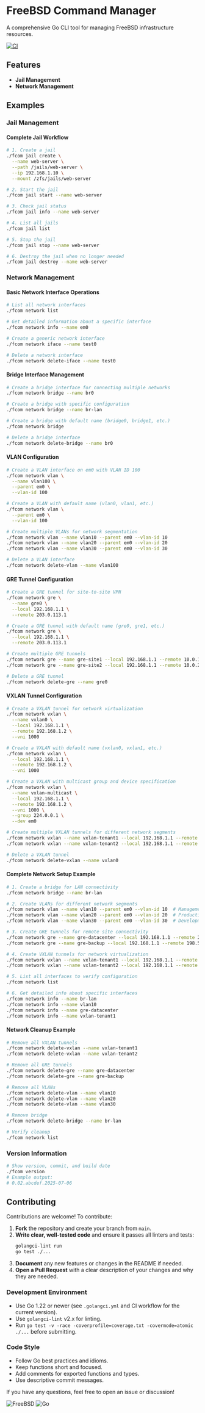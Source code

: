 # FreeBSD Command Manager

A comprehensive Go CLI tool for managing FreeBSD infrastructure resources.

[![CI](https://github.com/motylkov/FreeBSD-Command-Manager/actions/workflows/ci.yml/badge.svg)](https://github.com/motylkov/FreeBSD-Command-Manager/actions/workflows/ci.yml) 

## Features

- **Jail Management**
- **Network Management**

## Examples

### Jail Management

#### Complete Jail Workflow

```bash
# 1. Create a jail
./fcom jail create \
  --name web-server \
  --path /jails/web-server \
  --ip 192.168.1.10 \
  --mount /zfs/jails/web-server

# 2. Start the jail
./fcom jail start --name web-server

# 3. Check jail status
./fcom jail info --name web-server

# 4. List all jails
./fcom jail list

# 5. Stop the jail
./fcom jail stop --name web-server

# 6. Destroy the jail when no longer needed
./fcom jail destroy --name web-server
```

### Network Management

#### Basic Network Interface Operations

```bash
# List all network interfaces
./fcom network list

# Get detailed information about a specific interface
./fcom network info --name em0

# Create a generic network interface
./fcom network iface --name test0

# Delete a network interface
./fcom network delete-iface --name test0
```

#### Bridge Interface Management

```bash
# Create a bridge interface for connecting multiple networks
./fcom network bridge --name br0

# Create a bridge with specific configuration
./fcom network bridge --name br-lan

# Create a bridge with default name (bridge0, bridge1, etc.)
./fcom network bridge

# Delete a bridge interface
./fcom network delete-bridge --name br0
```

#### VLAN Configuration

```bash
# Create a VLAN interface on em0 with VLAN ID 100
./fcom network vlan \
  --name vlan100 \
  --parent em0 \
  --vlan-id 100

# Create a VLAN with default name (vlan0, vlan1, etc.)
./fcom network vlan \
  --parent em0 \
  --vlan-id 100

# Create multiple VLANs for network segmentation
./fcom network vlan --name vlan10 --parent em0 --vlan-id 10
./fcom network vlan --name vlan20 --parent em0 --vlan-id 20
./fcom network vlan --name vlan30 --parent em0 --vlan-id 30

# Delete a VLAN interface
./fcom network delete-vlan --name vlan100
```

#### GRE Tunnel Configuration

```bash
# Create a GRE tunnel for site-to-site VPN
./fcom network gre \
  --name gre0 \
  --local 192.168.1.1 \
  --remote 203.0.113.1

# Create a GRE tunnel with default name (gre0, gre1, etc.)
./fcom network gre \
  --local 192.168.1.1 \
  --remote 203.0.113.1

# Create multiple GRE tunnels
./fcom network gre --name gre-site1 --local 192.168.1.1 --remote 10.0.1.1
./fcom network gre --name gre-site2 --local 192.168.1.1 --remote 10.0.2.1

# Delete a GRE tunnel
./fcom network delete-gre --name gre0
```

#### VXLAN Tunnel Configuration

```bash
# Create a VXLAN tunnel for network virtualization
./fcom network vxlan \
  --name vxlan0 \
  --local 192.168.1.1 \
  --remote 192.168.1.2 \
  --vni 1000

# Create a VXLAN with default name (vxlan0, vxlan1, etc.)
./fcom network vxlan \
  --local 192.168.1.1 \
  --remote 192.168.1.2 \
  --vni 1000

# Create a VXLAN with multicast group and device specification
./fcom network vxlan \
  --name vxlan-multicast \
  --local 192.168.1.1 \
  --remote 192.168.1.2 \
  --vni 1000 \
  --group 224.0.0.1 \
  --dev em0

# Create multiple VXLAN tunnels for different network segments
./fcom network vxlan --name vxlan-tenant1 --local 192.168.1.1 --remote 192.168.1.2 --vni 1001
./fcom network vxlan --name vxlan-tenant2 --local 192.168.1.1 --remote 192.168.1.3 --vni 1002

# Delete a VXLAN tunnel
./fcom network delete-vxlan --name vxlan0
```

#### Complete Network Setup Example

```bash
# 1. Create a bridge for LAN connectivity
./fcom network bridge --name br-lan

# 2. Create VLANs for different network segments
./fcom network vlan --name vlan10 --parent em0 --vlan-id 10  # Management
./fcom network vlan --name vlan20 --parent em0 --vlan-id 20  # Production
./fcom network vlan --name vlan30 --parent em0 --vlan-id 30  # Development

# 3. Create GRE tunnels for remote site connectivity
./fcom network gre --name gre-datacenter --local 192.168.1.1 --remote 203.0.113.1
./fcom network gre --name gre-backup --local 192.168.1.1 --remote 198.51.100.1

# 4. Create VXLAN tunnels for network virtualization
./fcom network vxlan --name vxlan-tenant1 --local 192.168.1.1 --remote 192.168.1.2 --vni 1001
./fcom network vxlan --name vxlan-tenant2 --local 192.168.1.1 --remote 192.168.1.3 --vni 1002

# 5. List all interfaces to verify configuration
./fcom network list

# 6. Get detailed info about specific interfaces
./fcom network info --name br-lan
./fcom network info --name vlan10
./fcom network info --name gre-datacenter
./fcom network info --name vxlan-tenant1
```

#### Network Cleanup Example

```bash
# Remove all VXLAN tunnels
./fcom network delete-vxlan --name vxlan-tenant1
./fcom network delete-vxlan --name vxlan-tenant2

# Remove all GRE tunnels
./fcom network delete-gre --name gre-datacenter
./fcom network delete-gre --name gre-backup

# Remove all VLANs
./fcom network delete-vlan --name vlan10
./fcom network delete-vlan --name vlan20
./fcom network delete-vlan --name vlan30

# Remove bridge
./fcom network delete-bridge --name br-lan

# Verify cleanup
./fcom network list
```

### Version Information

```bash
# Show version, commit, and build date
./fcom version
# Example output:
# 0.02.abcdef.2025-07-06
```

## Contributing

Contributions are welcome! To contribute:

1. **Fork** the repository and create your branch from `main`.
2. **Write clear, well-tested code** and ensure it passes all linters and tests:
   ```sh
   golangci-lint run
   go test ./...
   ```
3. **Document** any new features or changes in the README if needed.
4. **Open a Pull Request** with a clear description of your changes and why they are needed.

### Development Environment

- Use Go 1.22 or newer (see `.golangci.yml` and CI workflow for the current version).
- Use `golangci-lint` v2.x for linting.
- Run `go test -v -race -coverprofile=coverage.txt -covermode=atomic ./...` before submitting.

### Code Style

- Follow Go best practices and idioms.
- Keep functions short and focused.
- Add comments for exported functions and types.
- Use descriptive commit messages.

If you have any questions, feel free to open an issue or discussion!

![FreeBSD](https://img.shields.io/badge/-FreeBSD-%23870000?style=for-the-badge&logo=freebsd&logoColor=white) ![Go](https://img.shields.io/badge/go-%2300ADD8.svg?style=for-the-badge&logo=go&logoColor=white)